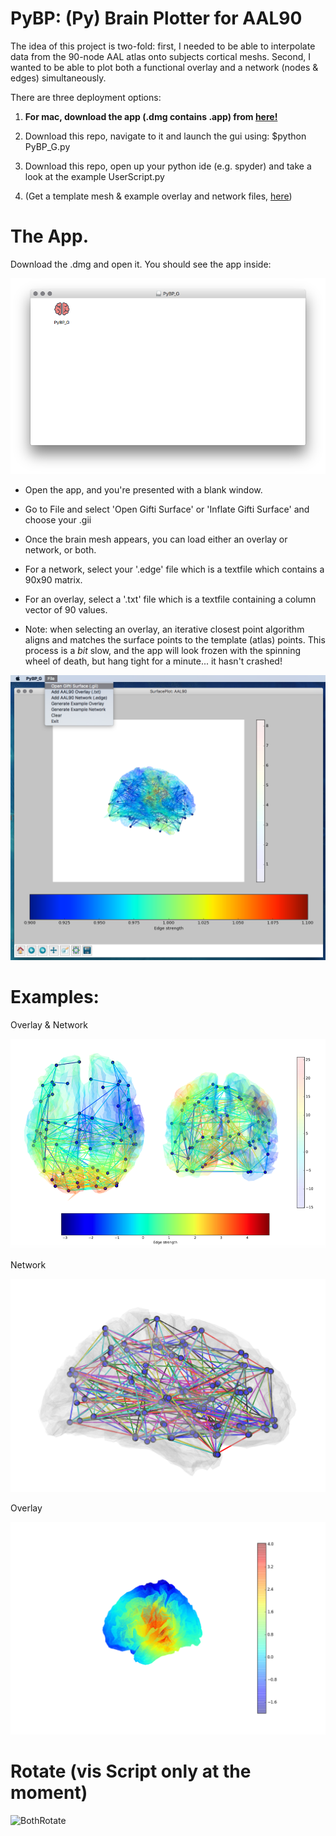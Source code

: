 # PyBP: (Py) Brain Plotter for AAL90

The idea of this project is two-fold: first, I needed to be able to interpolate data from the 90-node AAL atlas onto subjects cortical meshs. Second, I wanted to be able to plot both a functional overlay and a network (nodes & edges) simultaneously. 

There are three deployment options: 

1. **For mac, download the app (.dmg contains .app) from [here!](https://www.dropbox.com/s/iahvx7m6xtyfzp1/PyBP_G.dmg?dl=0)**
2. Download this repo, navigate to it and launch the gui using: $python PyBP_G.py
3. Download this repo, open up your python ide (e.g. spyder) and take a look at the example UserScript.py

4. (Get a template mesh & example overlay and network files, [here](https://www.dropbox.com/sh/w35j02u45602u4g/AACjzoSq-H7uskskiKBois3Ba?dl=0))

# The App.

Download the .dmg and open it. You should see the app inside:

![App Image](app_logo.png)

* Open the app, and you're presented with a blank window. 
* Go to File and select 'Open Gifti Surface' or 'Inflate Gifti Surface' and choose your .gii
* Once the brain mesh appears, you can load either an overlay or network, or both.

* For a network, select your '.edge' file which is a textfile which contains a 90x90 matrix. 
* For an overlay, select a '.txt' file which is a textfile containing a column vector of 90 values.

* Note: when selecting an overlay, an iterative closest point algorithm aligns and matches the surface points to the template (atlas) points. This process is a *bit* slow, and the app will look frozen with the spinning wheel of death, but hang tight for a minute... it hasn't crashed!

![GUI_Image](PyBPGUI.png)


# Examples:

Overlay & Network

![both](both.png)

Network

![test net fig](testfig.png)

Overlay

![test overlay fig](fig1.png)

# Rotate (vis Script only at the moment)

![BothRotate](rotation1.gif)
